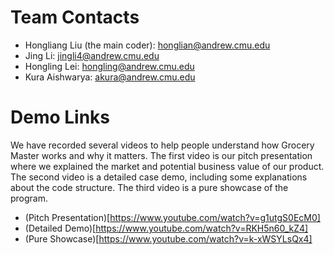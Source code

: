 # Team Contacts
- Hongliang Liu (the main coder): honglian@andrew.cmu.edu
- Jing Li: jingli4@andrew.cmu.edu
- Hongling Lei: hongling@andrew.cmu.edu
- Kura Aishwarya: akura@andrew.cmu.edu

# Demo Links
We have recorded several videos to help people understand how Grocery Master works and why it matters. The first video is our pitch presentation where we explained the market and potential business value of our product. The second video is a detailed case demo, including some explanations about the code structure. The third video is a pure showcase of the program.
- (Pitch Presentation)[https://www.youtube.com/watch?v=g1utgS0EcM0]
- (Detailed Demo)[https://www.youtube.com/watch?v=RKH5n60_kZ4]
- (Pure Showcase)[https://www.youtube.com/watch?v=k-xWSYLsQx4]

